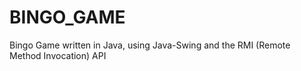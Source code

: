 # BINGO_GAME
Bingo Game written in Java, using Java-Swing and the RMI (Remote Method Invocation) API
